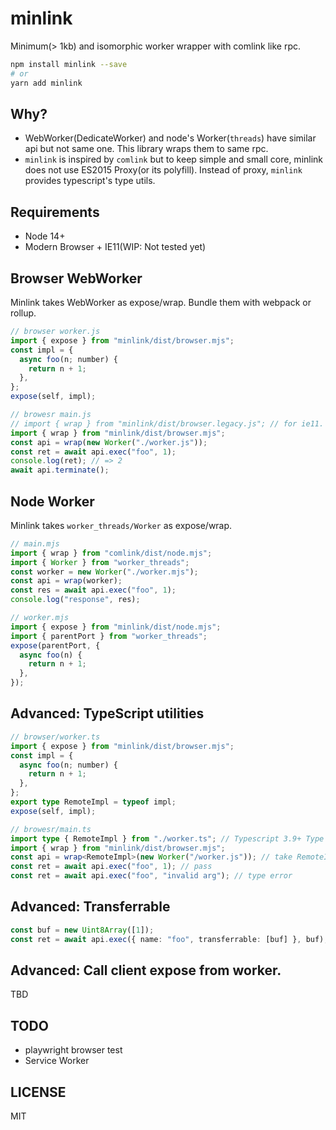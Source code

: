 # minlink

Minimum(> 1kb) and isomorphic worker wrapper with comlink like rpc.

```bash
npm install minlink --save
# or
yarn add minlink
```

## Why?

- WebWorker(DedicateWorker) and node's Worker(`threads`) have similar api but not same one. This library wraps them to same rpc.
- `minlink` is inspired by `comlink` but to keep simple and small core, minlink does not use ES2015 Proxy(or its polyfill). Instead of proxy, `minlink` provides typescript's type utils.

## Requirements

- Node 14+
- Modern Browser + IE11(WIP: Not tested yet)

## Browser WebWorker

Minlink takes WebWorker as expose/wrap. Bundle them with webpack or rollup.

```ts
// browser worker.js
import { expose } from "minlink/dist/browser.mjs";
const impl = {
  async foo(n; number) {
    return n + 1;
  },
};
expose(self, impl);

// browesr main.js
// import { wrap } from "minlink/dist/browser.legacy.js"; // for ie11. UMD build.
import { wrap } from "minlink/dist/browser.mjs";
const api = wrap(new Worker("./worker.js"));
const ret = await api.exec("foo", 1);
console.log(ret); // => 2
await api.terminate();
```

## Node Worker

Minlink takes `worker_threads/Worker` as expose/wrap.

```ts
// main.mjs
import { wrap } from "comlink/dist/node.mjs";
import { Worker } from "worker_threads";
const worker = new Worker("./worker.mjs");
const api = wrap(worker);
const res = await api.exec("foo", 1);
console.log("response", res);

// worker.mjs
import { expose } from "minlink/dist/node.mjs";
import { parentPort } from "worker_threads";
expose(parentPort, {
  async foo(n) {
    return n + 1;
  },
});
```

## Advanced: TypeScript utilities

```ts
// browser/worker.ts
import { expose } from "minlink/dist/browser.mjs";
const impl = {
  async foo(n; number) {
    return n + 1;
  },
};
export type RemoteImpl = typeof impl;
expose(self, impl);

// browesr/main.ts
import type { RemoteImpl } from "./worker.ts"; // Typescript 3.9+ Type only import
import { wrap } from "minlink/dist/browser.mjs";
const api = wrap<RemoteImpl>(new Worker("/worker.js")); // take RemoteImpl as `wrap(...)`'s type argument.
const ret = await api.exec("foo", 1); // pass
const ret = await api.exec("foo", "invalid arg"); // type error
```

## Advanced: Transferrable

```ts
const buf = new Uint8Array([1]);
const ret = await api.exec({ name: "foo", transferrable: [buf] }, buf); // pass
```

## Advanced: Call client expose from worker.

TBD

## TODO

- playwright browser test
- Service Worker

## LICENSE

MIT

